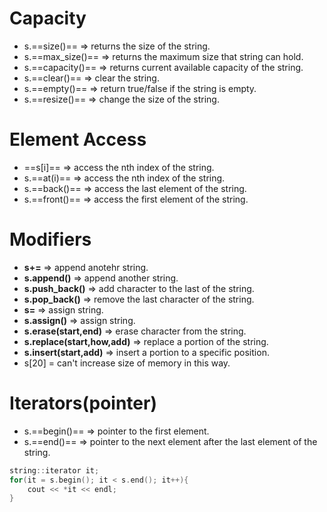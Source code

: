 # Capacity
- s.==size()== => returns the size of the string.
- s.==max_size()== => returns the maximum size that string can hold.
- s.==capacity()== => returns current available capacity of the string.
- s.==clear()== => clear the string.
- s.==empty()== => return true/false if the string is empty.
- s.==resize()== => change the size of the string.
# Element Access
- ==s[i]== => access the nth index of the string.
- s.==at(i)== => access the nth index of the string.
- s.==back()== => access the last element of the string.
- s.==front()== => access the first element of the string.

# Modifiers
- **s+=** => append anotehr string.
- **s.append()** => append another string.
- **s.push_back()** => add character to the last of the string.
- **s.pop_back()** => remove the last character of the string.
- **s=** => assign string.
- **s.assign()** => assign string.
- **s.erase(start,end)** => erase character from the string.
- **s.replace(start,how,add)** => replace a portion of the string.
- **s.insert(start,add)** => insert a portion to a specific position.
- s[20] = can't increase size of memory in this way.

# Iterators(pointer)
- s.==begin()== => pointer to the first element.
- s.==end()== => pointer to the next element after the last element of the string.
```c++
string::iterator it;
for(it = s.begin(); it < s.end(); it++){
	cout << *it << endl;
}
```
